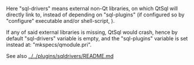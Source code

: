 
Here "sql-drivers" means external non-Qt libraries, on
which QtSql will directly link to, instead of depending on "sql-plugins"
(if configured so by "configure" executable and/or shell-script, ).

If any of said external libraries is missing, QtSql would crash,
hence by default "sql-drivers" variable is empty, and
the "sql-plugins" variable is set instead at: "mkspecs/qmodule.pri".

See also [../../plugins/sqldrivers/README.md][1]

 [1]: ./../../plugins/sqldrivers/README.md
